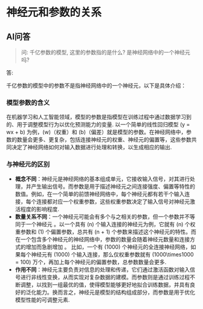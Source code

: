 # 神经元和参数的关系

## AI问答

> 问: 千亿参数的模型, 这里的参数指的是什么? 是神经网络中的一个神经元吗?

答:

千亿参数的模型中的参数不是指神经网络中的一个神经元，以下是具体介绍：

### 模型参数的含义

在机器学习和人工智能领域，模型的参数是指模型在训练过程中通过数据学习到的、用于调整模型行为以优化预测能力的变量. 以一个简单的线性回归模型 \(y = wx + b\) 为例，\(w\)（权重）和 \(b\)（偏差）就是模型的参数。在神经网络中，参数的数量会更多、更复杂，包括连接神经元的权重、神经元的偏置等，这些参数共同决定了神经网络如何对输入数据进行处理和转换，以生成相应的输出.

### 与神经元的区别

- **概念不同**：神经元是神经网络的基本组成单元，它接收输入信号，对其进行处理，并产生输出信号。而参数是用于描述神经元之间连接强度、偏置等特性的数值。例如，在一个简单的前馈神经网络中，每个神经元都有若干个输入连接，每个连接都对应一个权重参数，这些权重参数决定了输入信号对神经元激活程度的影响程度.
- **数量关系不同**：一个神经元可能会有多个与之相关的参数，但一个参数并不等同于一个神经元 。以一个具有 \(n\) 个输入连接的神经元为例，它就有 \(n\) 个权重参数和 \(1\) 个偏置参数，总共有 \(n + 1\) 个参数来描述这个神经元的特性。而在一个包含多个神经元的神经网络中，参数的数量会随着神经元数量和连接方式的增加而急剧增加 。 比如，一个有 \(1000\) 个神经元的全连接神经网络，如果每个神经元有 \(1000\) 个输入连接，那么仅权重参数就有 \(1000\times1000 = 100\) 万个，再加上每个神经元的偏置参数，总参数数量会更多.
- **作用不同**：神经元主要负责对信息的处理和传递，它们通过激活函数对输入信号进行非线性变换，从而实现对复杂数据的建模。而参数则是通过训练过程不断调整，以找到一组最优的值，使得模型能够更好地拟合训练数据，并具有良好的泛化能力。换而言之，神经元是模型的结构组成部分，而参数是用于优化模型性能的可调整元素.
